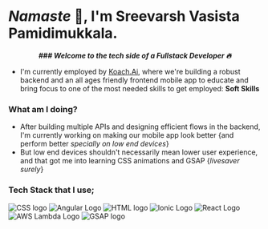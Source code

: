 # **_Namaste_ 🙏**, I'm Sreevarsh Vasista Pamidimukkala.
***<p style="text-align: center;">### Welcome to the tech side of a **Fullstack Developer 🔥**</p>***

- I'm currently employed by [Koach.Ai](www.koach.ai), where we're building a robust backend and an all ages friendly frontend mobile app to educate and bring focus to one of the most needed skills to get employed: **Soft Skills**
### What am I doing? 
- After building multiple APIs and designing efficient flows in the backend, I'm currently working on making our mobile app look better {and perform better _specially on low end devices_}
- But low end devices shouldn't necessarily mean lower user experience, and that got me into learning CSS animations and GSAP {_livesaver surely_}

### Tech Stack that I use;
![CSS logo](https://upload.wikimedia.org/wikipedia/commons/3/3d/CSS.3.svg) ![Angular Logo](https://seeklogo.com/images/A/angular-logo-B76B1CDE98-seeklogo.com.png) ![HTML logo](https://en.wikipedia.org/wiki/HTML#/media/File:HTML5_logo_and_wordmark.svg) ![Ionic Logo](https://ionic.io/_next/image?url=https%3A%2F%2Fimages.prismic.io%2Fionicframeworkcom%2F66cfdbef-e59d-463a-8e24-12cb233e9d97_ionic%2Blogo%2Bblue.png&w=128&q=75) ![React Logo](https://upload.wikimedia.org/wikipedia/commons/a/a7/React-icon.svg) ![AWS Lambda Logo](https://upload.wikimedia.org/wikipedia/commons/5/5c/Amazon_Lambda_architecture_logo.svg) ![GSAP logo](https://logowik.com/content/uploads/images/greensock-gsap4425.logowik.com.webp)
<!--
**SreevarshVasista/SreevarshVasista** is a ✨ _special_ ✨ repository because its `README.md` (this file) appears on your GitHub profile.

Here are some ideas to get you started:

- 🔭 I’m currently working on ...
- 🌱 I’m currently learning ...
- 👯 I’m looking to collaborate on ...
- 🤔 I’m looking for help with ...
- 💬 Ask me about ...
- 📫 How to reach me: ...
- 😄 Pronouns: ...
- ⚡ Fun fact: ...
-->
